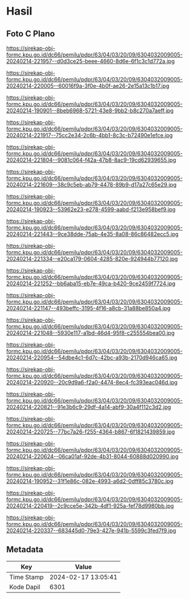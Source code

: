 # Hasil

## Foto C Plano

https://sirekap-obj-formc.kpu.go.id/dc66/pemilu/pdpr/63/04/03/20/09/6304032009005-20240214-221957--d0d3ce25-beee-4660-8d6e-6f1c3c1d772a.jpg

https://sirekap-obj-formc.kpu.go.id/dc66/pemilu/pdpr/63/04/03/20/09/6304032009005-20240214-220005--60016f9a-3f0e-4b0f-ae26-2e15a13c1b17.jpg

https://sirekap-obj-formc.kpu.go.id/dc66/pemilu/pdpr/63/04/03/20/09/6304032009005-20240214-190901--8beb6968-5721-43e8-9bb2-b8c270a7aeff.jpg

https://sirekap-obj-formc.kpu.go.id/dc66/pemilu/pdpr/63/04/03/20/09/6304032009005-20240214-221917--75cc2e34-2c6b-4bb1-8c3c-b72490e1efce.jpg

https://sirekap-obj-formc.kpu.go.id/dc66/pemilu/pdpr/63/04/03/20/09/6304032009005-20240214-221804--9081c064-f42a-47b8-8ac9-19cd62939655.jpg

https://sirekap-obj-formc.kpu.go.id/dc66/pemilu/pdpr/63/04/03/20/09/6304032009005-20240214-221609--38c9c5eb-ab79-4478-89b9-d17a27c65e29.jpg

https://sirekap-obj-formc.kpu.go.id/dc66/pemilu/pdpr/63/04/03/20/09/6304032009005-20240214-190923--53962e23-e278-4599-aabd-f213e958bef9.jpg

https://sirekap-obj-formc.kpu.go.id/dc66/pemilu/pdpr/63/04/03/20/09/6304032009005-20240214-221443--9ce38dde-75ab-4e35-8a08-86c86482ecc5.jpg

https://sirekap-obj-formc.kpu.go.id/dc66/pemilu/pdpr/63/04/03/20/09/6304032009005-20240214-221334--e20ca179-0604-4285-820e-924944b77120.jpg

https://sirekap-obj-formc.kpu.go.id/dc66/pemilu/pdpr/63/04/03/20/09/6304032009005-20240214-221252--bb6aba15-eb7e-49ca-b420-9ce2459f7724.jpg

https://sirekap-obj-formc.kpu.go.id/dc66/pemilu/pdpr/63/04/03/20/09/6304032009005-20240214-221147--493beffc-3195-4f16-a8cb-31a88be850a4.jpg

https://sirekap-obj-formc.kpu.go.id/dc66/pemilu/pdpr/63/04/03/20/09/6304032009005-20240214-221048--5930e117-a1bd-46d4-95f8-c255554bea00.jpg

https://sirekap-obj-formc.kpu.go.id/dc66/pemilu/pdpr/63/04/03/20/09/6304032009005-20240214-220954--54dbe4c1-6d7c-42bc-a93b-2170d946ca65.jpg

https://sirekap-obj-formc.kpu.go.id/dc66/pemilu/pdpr/63/04/03/20/09/6304032009005-20240214-220920--20c9d9a6-f2a0-4474-8ec4-fc393eac046d.jpg

https://sirekap-obj-formc.kpu.go.id/dc66/pemilu/pdpr/63/04/03/20/09/6304032009005-20240214-220821--91e3b6c9-29df-4a14-abf9-30a4f112c3d2.jpg

https://sirekap-obj-formc.kpu.go.id/dc66/pemilu/pdpr/63/04/03/20/09/6304032009005-20240214-220725--77bc7a26-f255-4364-b867-6f1821439859.jpg

https://sirekap-obj-formc.kpu.go.id/dc66/pemilu/pdpr/63/04/03/20/09/6304032009005-20240214-220624--06ca01af-92de-4b31-8044-60888d020990.jpg

https://sirekap-obj-formc.kpu.go.id/dc66/pemilu/pdpr/63/04/03/20/09/6304032009005-20240214-190952--31f1e86c-082e-4993-a6d2-0dff85c3780c.jpg

https://sirekap-obj-formc.kpu.go.id/dc66/pemilu/pdpr/63/04/03/20/09/6304032009005-20240214-220419--2c9cce5e-342b-4df1-925a-fef78d9980bb.jpg

https://sirekap-obj-formc.kpu.go.id/dc66/pemilu/pdpr/63/04/03/20/09/6304032009005-20240214-220337--683445d0-79e3-427e-941b-5599c3fed7f9.jpg


## Metadata

| Key        | Value               |
| ---------- | ------------------- |
| Time Stamp | 2024-02-17 13:05:41 |
| Kode Dapil | 6301                |



